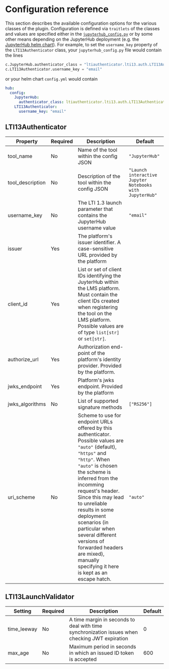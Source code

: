 # Configuration reference

This section describes the available configuration options for the various classes of the plugin.
Configuration is defined via `traitlets` of the classes and values are specified either in the [`jupyterhub_config.py`](https://jupyterhub.readthedocs.io/en/stable/getting-started/config-basics.html) or by some other means depending on the JupyterHub deployment (e.g. the [JupyterHub helm chart](https://z2jh.jupyter.org/en/stable/administrator/authentication.html)).
For example, to set the `username_key` property of the `LTI13Authenticator` class, your `jupyterhub_config.py` file would contain the lines

```python
c.JupyterHub.authenticator_class = "ltiauthenticator.lti13.auth.LTI13Authenticator"
c.LTI13Authenticator.username_key = "email"
```

or your helm chart `config.yml` would contain

```yaml
hub:
  config:
    JupyterHub:
      authenticator_class: ltiauthenticator.lti13.auth.LTI13Authenticator
    LTI13Authenticator:
      username_key: "email"
```

## LTI13Authenticator

| Property         | Required | Description                                                                                                                                                                                                                                                                                                                                                                                                                       | Default                                                  |
| ---------------- | -------- | --------------------------------------------------------------------------------------------------------------------------------------------------------------------------------------------------------------------------------------------------------------------------------------------------------------------------------------------------------------------------------------------------------------------------------- | -------------------------------------------------------- |
| tool_name        | No       | Name of the tool within the config JSON                                                                                                                                                                                                                                                                                                                                                                                           | `"JupyterHub"`                                           |
| tool_description | No       | Description of the tool within the config JSON                                                                                                                                                                                                                                                                                                                                                                                    | `"Launch interactive Jupyter Notebooks with JupyterHub"` |
| username_key     | No       | The LTI 1.3 launch parameter that contains the JupyterHub username value                                                                                                                                                                                                                                                                                                                                                          | `"email"`                                                |
| issuer           | Yes      | The platform's issuer identifier. A case-sensitive URL provided by the platform                                                                                                                                                                                                                                                                                                                                                   |                                                          |
| client_id        | Yes      | List or set of client IDs identifying the JuyterHub within the LMS platform. Must contain the client IDs created when registering the tool on the LMS platform. Possible values are of type `list[str]` or `set[str]`.                                                                                                                                                                                                            |                                                          |
| authorize_url    | Yes      | Authorization end-point of the platform's identity provider. Provided by the platform.                                                                                                                                                                                                                                                                                                                                            |                                                          |
| jwks_endpoint    | Yes      | Platform's jwks endpoint. Provided by the platform                                                                                                                                                                                                                                                                                                                                                                                |                                                          |
| jwks_algorithms  | No       | List of supported signature methods                                                                                                                                                                                                                                                                                                                                                                                               | `["RS256"]`                                              |
| uri_scheme       | No       | Scheme to use for endpoint URLs offered by this authenticator. Possible values are `"auto"` (default), `"https"` and `"http"`. When `"auto"` is chosen the scheme is inferred from the incomming request's header. Since this may lead to unreliable results in some deployment scenarios (in particular when several different versions of forwarded headers are mixed), manually specifying it here is kept as an escape hatch. | `"auto"`                                                 |

## LTI13LaunchValidator

| Setting     | Required | Description                                                                                    | Default |
| ----------- | -------- | ---------------------------------------------------------------------------------------------- | ------- |
| time_leeway | No       | A time margin in seconds to deal with time synchronization issues when checking JWT expiration | 0       |
| max_age     | No       | Maximum period in seconds in which an issued ID token is accepted                              | 600     |
